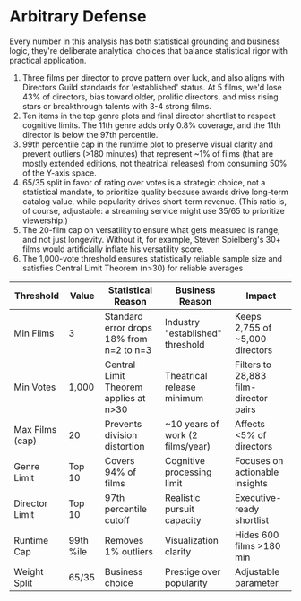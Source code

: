 # Arbitrary Defense
Every number in this analysis has both statistical grounding and business logic, they're deliberate analytical choices that balance statistical rigor with practical application.
1. Three films per director to prove pattern over luck, and also aligns with Directors Guild standards for 'established' status. At 5 films, we'd lose 43% of directors, bias toward older, prolific directors, and miss rising stars or breakthrough talents with 3-4 strong films.
2. Ten items in the top genre plots and final director shortlist to respect cognitive limits. The 11th genre adds only 0.8% coverage, and the 11th director is below the 97th percentile.
3. 99th percentile cap in the runtime plot to preserve visual clarity and prevent outliers (>180 minutes) that represent ~1% of films (that are mostly extended editions, not theatrical releases) from consuming 50% of the Y-axis space.
4. 65/35 split in favor of rating over votes is a strategic choice, not a statistical mandate, to prioritize quality because awards drive long-term catalog value, while popularity drives short-term revenue. (This ratio is, of course, adjustable: a streaming service might use 35/65 to prioritize viewership.)
5. The 20-film cap on versatility to ensure what gets measured is range, and not just longevity. Without it, for example, Steven Spielberg's 30+ films would artificially inflate his versatility score.
6. The 1,000-vote threshold ensures statistically reliable sample size and satisfies Central Limit Theorem (n>30) for reliable averages

| Threshold       | Value     | Statistical Reason                       | Business Reason                  | Impact                                |
| --------------- | --------- | ---------------------------------------- | -------------------------------- | ------------------------------------- |
| Min Films       | 3         | Standard error drops 18% from n=2 to n=3 | Industry "established" threshold | Keeps 2,755 of ~5,000 directors       |
| Min Votes       | 1,000     | Central Limit Theorem applies at n>30    | Theatrical release minimum       | Filters to 28,883 film-director pairs |
| Max Films (cap) | 20        | Prevents division distortion             | ~10 years of work (2 films/year) | Affects <5% of directors              |
| Genre Limit     | Top 10    | Covers 94% of films                      | Cognitive processing limit       | Focuses on actionable insights        |
| Director Limit  | Top 10    | 97th percentile cutoff                   | Realistic pursuit capacity       | Executive-ready shortlist             |
| Runtime Cap     | 99th %ile | Removes 1% outliers                      | Visualization clarity            | Hides 600 films >180 min              |
| Weight Split    | 65/35     | Business choice                          | Prestige over popularity         | Adjustable parameter                  |
